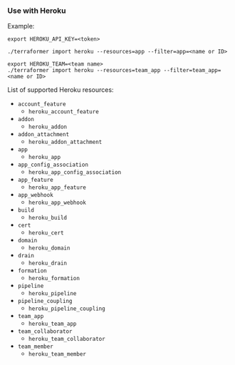 ### Use with Heroku

Example:

```
export HEROKU_API_KEY=<token>

./terraformer import heroku --resources=app --filter=app=<name or ID>

export HEROKU_TEAM=<team name>
./terraformer import heroku --resources=team_app --filter=team_app=<name or ID>
```

List of supported Heroku resources:

*   `account_feature`
    * `heroku_account_feature`
*   `addon`
    * `heroku_addon`
*   `addon_attachment`
    * `heroku_addon_attachment`
*   `app`
    * `heroku_app`
*   `app_config_association`
    * `heroku_app_config_association`
*   `app_feature`
    * `heroku_app_feature`
*   `app_webhook`
    * `heroku_app_webhook`
*   `build`
    * `heroku_build`
*   `cert`
    * `heroku_cert`
*   `domain`
    * `heroku_domain`
*   `drain`
    * `heroku_drain`
*   `formation`
    * `heroku_formation`
*   `pipeline`
    * `heroku_pipeline`
*   `pipeline_coupling`
    * `heroku_pipeline_coupling`
*   `team_app`
    * `heroku_team_app`
*   `team_collaborator`
    * `heroku_team_collaborator`
*   `team_member`
    * `heroku_team_member`

